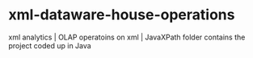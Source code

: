 # xml-dataware-house-operations
xml analytics | OLAP operatoins on xml | 
JavaXPath folder contains the project coded up in Java
